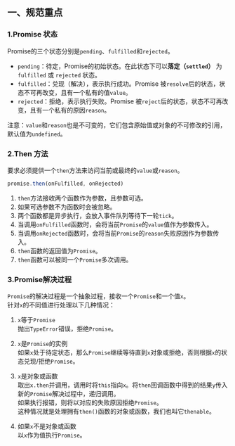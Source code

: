 ## 一、规范重点
### 1.Promise 状态
Promise的三个状态分别是`pending`、`fulfilled`和`rejected`。

- `pending`：待定，Promise的初始状态。在此状态下可以**落定（`settled`）** 为 `fulfilled` 或 `rejected` 状态。
- `fulfilled`：兑现（解决），表示执行成功。Promise 被`resolve`后的状态，状态不可再改变，且有一个私有的值`value`。
- `rejected`：拒绝，表示执行失败。Promise 被`reject`后的状态，状态不可再改变，且有一个私有的原因`reason`。

注意：`value`和`reason`也是不可变的，它们包含原始值或对象的不可修改的引用，默认值为`undefined`。

### 2.Then 方法
要求必须提供一个`then`方法来访问当前或最终的`value`或`reason`。

```js
promise.then(onFulfilled, onRejected)
```

1. `then`方法接收两个函数作为参数，且参数可选。
2. 如果可选参数不为函数时会被忽略。
3. 两个函数都是异步执行，会放入事件队列等待下一轮`tick`。
4. 当调用`onFulfilled`函数时，会将当前`Promise`的`value`值作为参数传入。
5. 当调用`onRejected`函数时，会将当前`Promise`的`reason`失败原因作为参数传入。
6. `then`函数的返回值为`Promise`。
7. `then`函数可以被同一个`Promise`多次调用。

### 3.Promise解决过程
`Promise`的解决过程是一个抽象过程，接收一个`Promise`和一个值`x`。  
针对`x`的不同值进行处理以下几种情况：  
1. `x`等于`Promise`  
   抛出`TypeError`错误，拒绝`Promise`。

2. `x`是`Promise`的实例  
   如果`x`处于待定状态，那么`Promise`继续等待直到`x`对象或拒绝，否则根据`x`的状态兑现/拒绝`Promise`。

3. `x`是对象或函数  
   取出`x.then`并调用，调用时将`this`指向`x`。将`then`回调函数中得到的结果`y`传入新的`Promise`解决过程中，递归调用。  
   如果执行报错，则将以对应的失败原因拒绝`Promise`。  
   这种情况就是处理拥有`then()`函数的对象或函数，我们也叫它`thenable`。

4. 如果`x`不是对象或函数  
   以`x`作为值执行`Promise`。